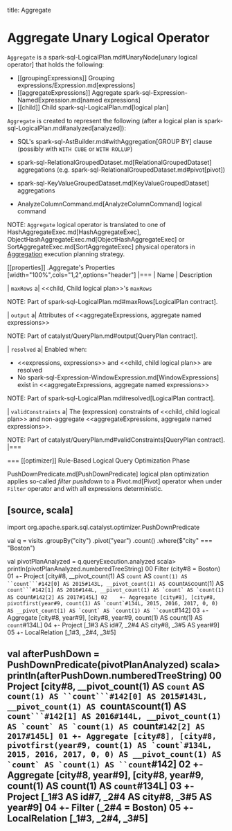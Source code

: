 title: Aggregate

# Aggregate Unary Logical Operator

`Aggregate` is a spark-sql-LogicalPlan.md#UnaryNode[unary logical operator] that holds the following:

* [[groupingExpressions]] Grouping expressions/Expression.md[expressions]
* [[aggregateExpressions]] Aggregate spark-sql-Expression-NamedExpression.md[named expressions]
* [[child]] Child spark-sql-LogicalPlan.md[logical plan]

`Aggregate` is created to represent the following (after a logical plan is spark-sql-LogicalPlan.md#analyzed[analyzed]):

* SQL's spark-sql-AstBuilder.md#withAggregation[GROUP BY] clause (possibly with `WITH CUBE` or `WITH ROLLUP`)

* spark-sql-RelationalGroupedDataset.md[RelationalGroupedDataset] aggregations (e.g. spark-sql-RelationalGroupedDataset.md#pivot[pivot])

* spark-sql-KeyValueGroupedDataset.md[KeyValueGroupedDataset] aggregations

* AnalyzeColumnCommand.md[AnalyzeColumnCommand] logical command

NOTE: `Aggregate` logical operator is translated to one of HashAggregateExec.md[HashAggregateExec], ObjectHashAggregateExec.md[ObjectHashAggregateExec] or SortAggregateExec.md[SortAggregateExec] physical operators in [Aggregation](../execution-planning-strategies/Aggregation.md) execution planning strategy.

[[properties]]
.Aggregate's Properties
[width="100%",cols="1,2",options="header"]
|===
| Name
| Description

| `maxRows`
a| <<child, Child logical plan>>'s `maxRows`

NOTE: Part of spark-sql-LogicalPlan.md#maxRows[LogicalPlan contract].

| `output`
a| Attributes of <<aggregateExpressions, aggregate named expressions>>

NOTE: Part of catalyst/QueryPlan.md#output[QueryPlan contract].

| `resolved`
a| Enabled when:

* <<expressions, expressions>> and <<child, child logical plan>> are resolved
* No spark-sql-Expression-WindowExpression.md[WindowExpressions] exist in <<aggregateExpressions, aggregate named expressions>>

NOTE: Part of spark-sql-LogicalPlan.md#resolved[LogicalPlan contract].

| `validConstraints`
a| The (expression) constraints of <<child, child logical plan>> and non-aggregate <<aggregateExpressions, aggregate named expressions>>.

NOTE: Part of catalyst/QueryPlan.md#validConstraints[QueryPlan contract].
|===

=== [[optimizer]] Rule-Based Logical Query Optimization Phase

PushDownPredicate.md[PushDownPredicate] logical plan optimization applies so-called *filter pushdown* to a Pivot.md[Pivot] operator when under `Filter` operator and with all expressions deterministic.

[source, scala]
----
import org.apache.spark.sql.catalyst.optimizer.PushDownPredicate

val q = visits
  .groupBy("city")
  .pivot("year")
  .count()
  .where($"city" === "Boston")

val pivotPlanAnalyzed = q.queryExecution.analyzed
scala> println(pivotPlanAnalyzed.numberedTreeString)
00 Filter (city#8 = Boston)
01 +- Project [city#8, __pivot_count(1) AS `count` AS `count(1) AS ``count```#142[0] AS 2015#143L, __pivot_count(1) AS `count` AS `count(1) AS ``count```#142[1] AS 2016#144L, __pivot_count(1) AS `count` AS `count(1) AS ``count```#142[2] AS 2017#145L]
02    +- Aggregate [city#8], [city#8, pivotfirst(year#9, count(1) AS `count`#134L, 2015, 2016, 2017, 0, 0) AS __pivot_count(1) AS `count` AS `count(1) AS ``count```#142]
03       +- Aggregate [city#8, year#9], [city#8, year#9, count(1) AS count(1) AS `count`#134L]
04          +- Project [_1#3 AS id#7, _2#4 AS city#8, _3#5 AS year#9]
05             +- LocalRelation [_1#3, _2#4, _3#5]

val afterPushDown = PushDownPredicate(pivotPlanAnalyzed)
scala> println(afterPushDown.numberedTreeString)
00 Project [city#8, __pivot_count(1) AS `count` AS `count(1) AS ``count```#142[0] AS 2015#143L, __pivot_count(1) AS `count` AS `count(1) AS ``count```#142[1] AS 2016#144L, __pivot_count(1) AS `count` AS `count(1) AS ``count```#142[2] AS 2017#145L]
01 +- Aggregate [city#8], [city#8, pivotfirst(year#9, count(1) AS `count`#134L, 2015, 2016, 2017, 0, 0) AS __pivot_count(1) AS `count` AS `count(1) AS ``count```#142]
02    +- Aggregate [city#8, year#9], [city#8, year#9, count(1) AS count(1) AS `count`#134L]
03       +- Project [_1#3 AS id#7, _2#4 AS city#8, _3#5 AS year#9]
04          +- Filter (_2#4 = Boston)
05             +- LocalRelation [_1#3, _2#4, _3#5]
----
